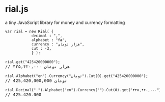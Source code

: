 # rial.js
a tiny JavaScript library for money and currency formatting
<pre>
<code>var rial = new Rial( {
			decimal : ",",
			alphabet : "fa",
			currency : "هزار تومان",
			cut : -3,
			} );</code>

<code>rial.get("425420000000");</code>
// ۴۲۵,۴۲۰,۰۰۰ هزار تومان

<code>rial.Alphabet("en").Currency("تومان").Cut(0).get("425420000000");</code>
// 425,420,000,000 تومان

<code>rial.Decimal(".").Alphabet("en").Currency("").Cut(0).get("۴۲۵,۴۲۰,۰۰۰");</code>
// 425.420.000
</pre>


